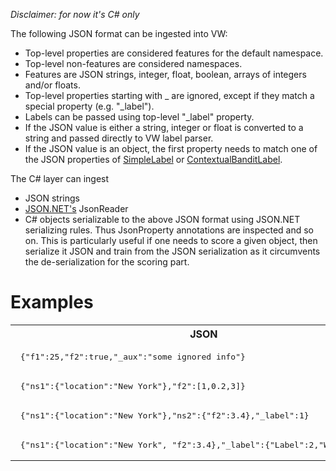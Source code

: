 _Disclaimer: for now it's C# only_

The following JSON format can be ingested into VW:

* Top-level properties are considered features for the default namespace.
* Top-level non-features are considered namespaces.
* Features are JSON strings, integer, float, boolean, arrays of integers and/or floats.
* Top-level properties starting with _ are ignored, except if they match a special property (e.g. "_label").
* Labels can be passed using top-level "_label" property.
 * If the JSON value is either a string, integer or float is converted to a string and passed directly to VW label parser.
 * If the JSON value is an object, the first property needs to match one of the JSON properties of [SimpleLabel](https://github.com/JohnLangford/vowpal_wabbit/blob/master/cs/cs/Labels/SimpleLabel.cs) or [ContextualBanditLabel](https://github.com/JohnLangford/vowpal_wabbit/blob/master/cs/cs/Labels/ContextualBanditLabel.cs).  

The C# layer can ingest
* JSON strings 
* [JSON.NET's](http://www.newtonsoft.com/json) JsonReader
* C# objects serializable to the above JSON format using JSON.NET serializing rules. Thus JsonProperty annotations are inspected and so on. This is particularly useful if one needs to score a given object, then serialize it JSON and train from the JSON serialization as it circumvents the de-serialization for the scoring part. 

# Examples
<table><tr><th>JSON</th><th>VW String</th></tr>
<tr><td> 
  <pre lang="json"> {"f1":25,"f2":true,"_aux":"some ignored info"} </pre> </td><td>
  <pre> | f1:25 f2</pre>
</td></tr>
<tr><td> 
  <pre lang="json"> {"ns1":{"location":"New York"},"f2":[1,0.2,3]} </pre> </td><td>
  <pre> |ns1 New_York | :1 :.2 :.3</pre>
</td></tr>
<tr><td> 
  <pre lang="json"> {"ns1":{"location":"New York"},"ns2":{"f2":3.4},"_label":1} </pre> </td><td>
  <pre>1 |ns1 New_York |ns2 f2:3.4</pre>
</td></tr>
<tr><td> 
  <pre lang="json"> {"ns1":{"location":"New York", "f2":3.4},"_label":{"Label":2,"Weight":0.3}} </pre> </td><td>
  <pre>2 0.3 |ns1 New_York f2:3.4</pre>
</td></tr>
</table>